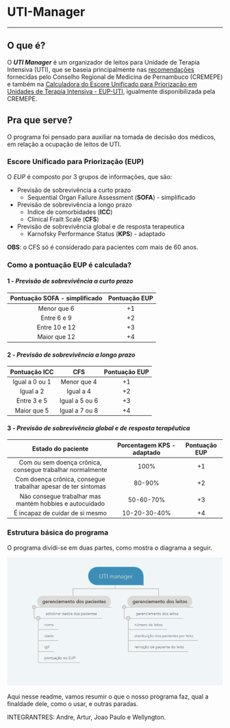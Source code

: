 # UTI-Manager
***

## O que é? 

O _**UTI Manager**_ é um organizador de leitos para Unidade de Terapia Intensiva (UTI), que se baseia principalmente nas [recomendações](https://www.cremepe.org.br/wp-content/uploads/2020/04/RECOMENDAÇÃO-CREMEPE-Nº-05_v.final_.pdf) fornecidas pelo Conselho Regional de Medicina de Pernambuco (CREMEPE) e também na [Calculadora do Escore Unificado para Priorização em Unidades de Terapia Intensiva - EUP-UTI](http://cremepe.org.br/portal2015/calculadoraeup/), igualmente disponibilizada pela CREMEPE. 

## Pra que serve? 

O programa foi pensado para auxiliar na tomada de decisão dos médicos, em relação a ocupação de leitos de UTI.

### Escore Unificado para Priorização (EUP)

O _EUP_ é composto por 3 grupos de informações, que são:
* Previsão de sobrevivência a curto prazo
  * Sequential Organ Failure Assessment (**SOFA**) - simplificado
* Previsão de sobrevivência a longo prazo 
  * Indice de comorbidades (**ICC**) 
  * Clinical Frailt Scale (**CFS**)
* Previsão de sobrevivência global e de resposta terapeutica 
  * Karnofsky Performance Status (**KPS**) - adaptado

**OBS**: o CFS só é considerado para pacientes com mais de 60 anos. 

### Como a pontuação EUP é calculada? 

#### 1 - _*Previsão de sobrevivência a curto prazo*_
 Pontuação SOFA - simplificado | Pontuação EUP
 :--: | :--: 
 Menor que 6 | +1
 Entre 6 e 9 | +2
 Entre 10 e 12 | +3
 Maior que 12 | +4
#### 2 - _*Previsão de sobrevivência a longo prazo*_
 Pontuação ICC | CFS | Pontuação EUP
 :--: | :--: | :--: 
 Igual a 0 ou 1| Menor que 4 | +1
 Igual a 2 |Igual a 4| +2
 Entre 3 e 5 |Igual a 5 ou 6| +3
 Maior que 5 |Igual a 7 ou 8| +4
#### 3 - _*Previsão de sobrevivência global e de resposta terapêutica*_
 Estado do paciente | Porcentagem KPS - adaptado | Pontuação EUP
 :--: | :--: | :--: 
 Com ou sem doença crônica, consegue trabalhar normalmente| 100% | +1
 Com doença crônica, consegue trabalhar apesar de ter sintomas |80-90%| +2
 Não consegue trabalhar mas mantém hobbies e autocuidado |50-60-70%| +3
 É incapaz de cuidar de si mesmo|10-20-30-40%| +4

### Estrutura básica do programa
O programa dividi-se em duas partes, como mostra o diagrama a seguir.

![imagem de exemplo](imagens/diagrama.png) 


Aqui nesse readme, vamos resumir o que o nosso programa faz, qual a finaldade dele, como o usar, e outras paradas.

INTEGRANTRES: Andre, Artur, Joao Paulo e Wellyngton.